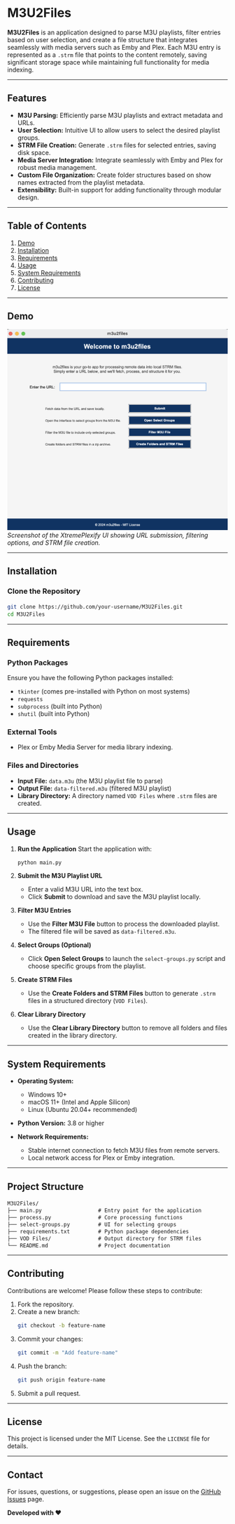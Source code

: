 # M3U2Files

**M3U2Files** is an application designed to parse M3U playlists, filter entries based on user selection, and create a file structure that integrates seamlessly with media servers such as Emby and Plex. Each M3U entry is represented as a `.strm` file that points to the content remotely, saving significant storage space while maintaining full functionality for media indexing.

---

## Features

- **M3U Parsing:** Efficiently parse M3U playlists and extract metadata and URLs.
- **User Selection:** Intuitive UI to allow users to select the desired playlist groups.
- **STRM File Creation:** Generate `.strm` files for selected entries, saving disk space.
- **Media Server Integration:** Integrate seamlessly with Emby and Plex for robust media management.
- **Custom File Organization:** Create folder structures based on show names extracted from the playlist metadata.
- **Extensibility:** Built-in support for adding functionality through modular design.

---

## Table of Contents

1. [Demo](#demo)
2. [Installation](#installation)
3. [Requirements](#requirements)
4. [Usage](#usage)
5. [System Requirements](#system-requirements)
6. [Contributing](#contributing)
7. [License](#license)

---

## Demo

![Screenshot of m3u2files](starthere.png "m3u2files UI Screenshot")
*Screenshot of the XtremePlexify UI showing URL submission, filtering options, and STRM file creation.*

---

## Installation

### Clone the Repository
```bash
git clone https://github.com/your-username/M3U2Files.git
cd M3U2Files
```

---

## Requirements

### Python Packages
Ensure you have the following Python packages installed:
- `tkinter` (comes pre-installed with Python on most systems)
- `requests`
- `subprocess` (built into Python)
- `shutil` (built into Python)

### External Tools
- Plex or Emby Media Server for media library indexing.

### Files and Directories
- **Input File:** `data.m3u` (the M3U playlist file to parse)
- **Output File:** `data-filtered.m3u` (filtered M3U playlist)
- **Library Directory:** A directory named `VOD Files` where `.strm` files are created.

---

## Usage

1. **Run the Application**
   Start the application with:
   ```bash
   python main.py
   ```

2. **Submit the M3U Playlist URL**
   - Enter a valid M3U URL into the text box.
   - Click **Submit** to download and save the M3U playlist locally.

3. **Filter M3U Entries**
   - Use the **Filter M3U File** button to process the downloaded playlist.
   - The filtered file will be saved as `data-filtered.m3u`.

4. **Select Groups (Optional)**
   - Click **Open Select Groups** to launch the `select-groups.py` script and choose specific groups from the playlist.

5. **Create STRM Files**
   - Use the **Create Folders and STRM Files** button to generate `.strm` files in a structured directory (`VOD Files`).

6. **Clear Library Directory**
   - Use the **Clear Library Directory** button to remove all folders and files created in the library directory.

---

## System Requirements

- **Operating System:**
  - Windows 10+
  - macOS 11+ (Intel and Apple Silicon)
  - Linux (Ubuntu 20.04+ recommended)

- **Python Version:** 3.8 or higher

- **Network Requirements:**
  - Stable internet connection to fetch M3U files from remote servers.
  - Local network access for Plex or Emby integration.

---

## Project Structure

```plaintext
M3U2Files/
├── main.py                  # Entry point for the application
├── process.py               # Core processing functions
├── select-groups.py         # UI for selecting groups
├── requirements.txt         # Python package dependencies
├── VOD Files/               # Output directory for STRM files
└── README.md                # Project documentation
```

---

## Contributing

Contributions are welcome! Please follow these steps to contribute:

1. Fork the repository.
2. Create a new branch:
   ```bash
   git checkout -b feature-name
   ```
3. Commit your changes:
   ```bash
   git commit -m "Add feature-name"
   ```
4. Push the branch:
   ```bash
   git push origin feature-name
   ```
5. Submit a pull request.

---

## License

This project is licensed under the MIT License. See the `LICENSE` file for details.

---

## Contact

For issues, questions, or suggestions, please open an issue on the [GitHub Issues](https://github.com/your-username/M3U2Files/issues) page.

**Developed with ❤️**
